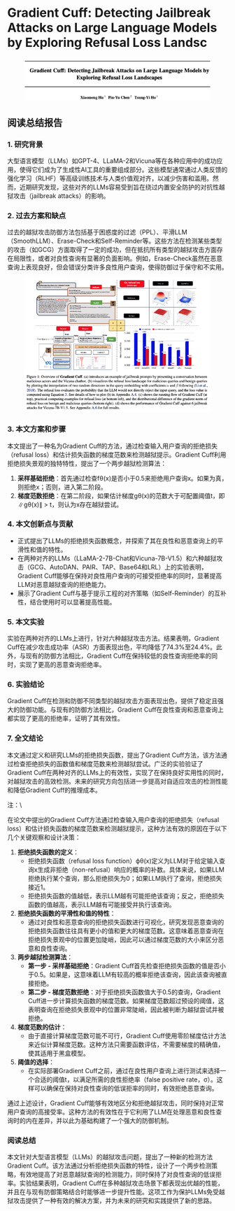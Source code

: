 # Gradient Cuff: Detecting Jailbreak Attacks on Large Language Models by Exploring Refusal Loss Landsc

<figure><img src="../.gitbook/assets/image (8).png" alt=""><figcaption></figcaption></figure>

## 阅读总结报告

### 1. 研究背景

大型语言模型（LLMs）如GPT-4、LLaMA-2和Vicuna等在各种应用中的成功应用，使得它们成为了生成性AI工具的重要组成部分。这些模型通常通过人类反馈的强化学习（RLHF）等高级训练技术与人类价值观对齐，以减少伤害和滥用。然而，近期研究发现，这些对齐的LLMs容易受到旨在绕过内置安全防护的对抗性越狱攻击（jailbreak attacks）的影响。

### 2. 过去方案和缺点

过去的越狱攻击防御方法包括基于困惑度的过滤（PPL）、平滑LLM（SmoothLLM）、Erase-Check和Self-Reminder等。这些方法在检测某些类型的攻击（如GCG）方面取得了一定的成功，但在抵抗所有类型的越狱攻击方面存在局限性，或者对良性查询有显著的负面影响。例如，Erase-Check虽然在恶意查询上表现良好，但会错误分类许多良性用户查询，使得防御过于保守和不实用。

<figure><img src="../.gitbook/assets/image (9).png" alt=""><figcaption></figcaption></figure>

### 3. 本文方案和步骤

本文提出了一种名为Gradient Cuff的方法，通过检查输入用户查询的拒绝损失（refusal loss）和估计损失函数的梯度范数来检测越狱提示。Gradient Cuff利用拒绝损失景观的独特特性，提出了一个两步越狱检测算法：

1. **采样基础拒绝**：首先通过检查fθ(x)是否小于0.5来拒绝用户查询x。如果为真，则拒绝x；否则，进入第二阶段。
2. **梯度范数拒绝**：在第二阶段，如果估计梯度gθ(x)的范数大于可配置阈值t，即∥gθ(x)∥ > t，则认为x存在越狱尝试。

### 4. 本文创新点与贡献

* 正式提出了LLMs的拒绝损失函数概念，并探索了其在良性和恶意查询上的平滑性和值的特性。
* 在两种对齐的LLMs（LLaMA-2-7B-Chat和Vicuna-7B-V1.5）和六种越狱攻击（GCG、AutoDAN、PAIR、TAP、Base64和LRL）上的实验表明，Gradient Cuff能够在保持对良性用户查询的可接受拒绝率的同时，显著提高LLM对恶意越狱查询的拒绝能力。
* 展示了Gradient Cuff与基于提示工程的对齐策略（如Self-Reminder）的互补性，结合使用时可以显著提高性能。

### 5. 本文实验

实验在两种对齐的LLMs上进行，针对六种越狱攻击方法。结果表明，Gradient Cuff在减少攻击成功率（ASR）方面表现出色，平均降低了74.3%至24.4%。此外，与现有的防御方法相比，Gradient Cuff在保持较低的良性查询拒绝率的同时，实现了更高的恶意查询拒绝率。

### 6. 实验结论

Gradient Cuff在检测和防御不同类型的越狱攻击方面表现出色，提供了稳定且强大的防御功能。与现有的防御方法相比，Gradient Cuff在良性查询和恶意查询上都实现了更高的拒绝率，证明了其有效性。

### 7. 全文结论

本文通过定义和研究LLMs的拒绝损失函数，提出了Gradient Cuff方法，该方法通过检查拒绝损失的函数值和梯度范数来检测越狱尝试。广泛的实验验证了Gradient Cuff在两种对齐的LLMs上的有效性，实现了在保持良好实用性的同时，对越狱攻击的高效检测。未来的研究方向包括进一步提高对自适应攻击的检测性能和降低Gradient Cuff的推理成本。



注：\


在论文中提出的Gradient Cuff方法通过检查输入用户查询的拒绝损失（refusal loss）和估计损失函数的梯度范数来检测越狱提示，这种方法有效的原因在于以下几个关键观察和设计决策：

1. **拒绝损失函数的定义**：
   * 拒绝损失函数（refusal loss function）ϕθ(x)定义为LLM对于给定输入查询x生成非拒绝（non-refusal）响应的概率的补数。具体来说，如果LLM拒绝执行某个查询，那么拒绝损失为0；如果LLM执行了查询，拒绝损失接近1。
   * 拒绝损失函数的值越低，表示LLM越有可能拒绝该查询；反之，拒绝损失函数的值越高，表示LLM越有可能接受并执行该查询。
2. **拒绝损失函数的平滑性和值的特性**：
   * 通过对良性和恶意查询的拒绝损失函数进行可视化，研究发现恶意查询的拒绝损失函数往往具有更小的值和更大的梯度范数。这意味着恶意查询在拒绝损失景观中的位置更加陡峭，因此可以通过梯度范数的大小来区分恶意和良性查询。
3. **两步越狱检测算法**：
   * **第一步 - 采样基础拒绝**：Gradient Cuff首先检查拒绝损失函数的值是否小于0.5。如果是，这意味着LLM有较高的概率拒绝该查询，因此该查询被直接拒绝。
   * **第二步 - 梯度范数拒绝**：对于拒绝损失函数值大于0.5的查询，Gradient Cuff进一步计算损失函数的梯度范数。如果梯度范数超过预设的阈值，这表明查询在拒绝损失景观中的位置非常陡峭，因此被判断为越狱尝试并被拒绝。
4. **梯度范数的估计**：
   * 由于直接计算梯度范数可能不可行，Gradient Cuff使用零阶梯度估计方法来近似计算梯度范数。这种方法只需要函数评估，不需要梯度的精确值，使其适用于黑盒模型。
5. **阈值的选择**：
   * 在实际部署Gradient Cuff之前，通过在良性用户查询上进行测试来选择一个合适的阈值t，以满足所需的良性拒绝率（false positive rate，σ）。这样可以确保在保持对良性查询的低误拒率的同时，有效拒绝恶意查询。

通过上述设计，Gradient Cuff能够有效地区分和拒绝越狱攻击，同时保持对正常用户查询的高接受率。这种方法的有效性在于它利用了LLM在处理恶意和良性查询时的内在差异，并以此为基础构建了一个强大的防御机制。





### 阅读总结

本文针对大型语言模型（LLMs）的越狱攻击问题，提出了一种新的检测方法Gradient Cuff。该方法通过分析拒绝损失函数的特性，设计了一个两步检测策略，有效地提高了对恶意越狱查询的检测能力，同时保持了对良性查询的低误拒率。实验结果表明，Gradient Cuff在多种越狱攻击场景下都表现出优越的性能，并且在与现有防御策略结合时能够进一步提升性能。这项工作为保护LLMs免受越狱攻击提供了一种有效的解决方案，并为未来的研究和实践提供了新的思路。
